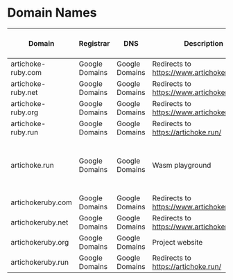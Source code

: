 # Domain Names

| Domain             | Registrar      | DNS            | Description                                   | Subdomains                                                      | Content Type | HTTPS Enabled? | MX Records in Google Workspace? |
| ------------------ | -------------- | -------------- | --------------------------------------------- | --------------------------------------------------------------- | ------------ | -------------- | ------------------------------- |
| artichoke-ruby.com | Google Domains | Google Domains | Redirects to <https://www.artichokeruby.org/> | apex, www                                                       | Redirect     | ✅             | ✅                              |
| artichoke-ruby.net | Google Domains | Google Domains | Redirects to <https://www.artichokeruby.org/> | apex, www                                                       | Redirect     | ✅             | ✅                              |
| artichoke-ruby.org | Google Domains | Google Domains | Redirects to <https://www.artichokeruby.org/> | apex, www                                                       | Redirect     | ✅             | ✅                              |
| artichoke-ruby.run | Google Domains | Google Domains | Redirects to <https://artichoke.run/>         | apex, www                                                       | Redirect     | ✅             | ✅                              |
| artichoke.run      | Google Domains | Google Domains | Wasm playground                               | apex, www redirects to apex, rubyconf2019 hosts an old snapshot | Webapp       | ✅             | ✅                              |
| artichokeruby.com  | Google Domains | Google Domains | Redirects to <https://www.artichokeruby.org/> | apex, www                                                       | Redirect     | ✅             | ✅                              |
| artichokeruby.net  | Google Domains | Google Domains | Redirects to <https://www.artichokeruby.org/> | apex, www                                                       | Redirect     | ✅             | ✅                              |
| artichokeruby.org  | Google Domains | Google Domains | Project website                               | apex redirects to www, www                                      | Webapp       | ✅             | ✅                              |
| artichokeruby.run  | Google Domains | Google Domains | Redirects to <https://artichoke.run/>         | apex, www                                                       | Redirect     | ✅             | ✅                              |
